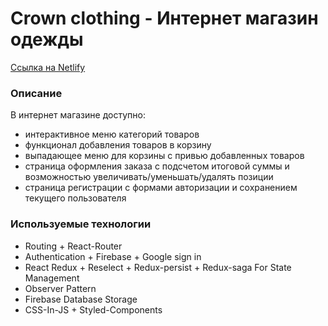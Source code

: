# Crown clothing - Интернет магазин одежды

[Ссылка на Netlify](https://spiffy-salamander-bbf39f.netlify.app/ 'Ссылка на Netlify')

### Описание

В интернет магазине доступно:

- интерактивное меню категорий товаров
- функционал добавления товаров в корзину
- выпадающее меню для корзины с привью добавленных товаров
- страница оформления заказа с подсчетом итоговой суммы и возможностью увеличивать/уменьшать/удалять позиции
- страница регистрации с формами авторизации и сохранением текущего пользователя

### Используемые технологии

- Routing + React-Router
- Authentication + Firebase + Google sign in
- React Redux + Reselect + Redux-persist + Redux-saga For State Management
- Observer Pattern
- Firebase Database Storage
- CSS-In-JS + Styled-Components
